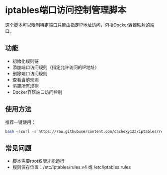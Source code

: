 # iptables端口访问控制管理脚本

这个脚本可以限制特定端口只能由指定IP地址访问，包括Docker容器映射的端口。

## 功能

- 初始化规则链
- 添加端口访问规则（指定允许访问的IP地址）
- 删除端口访问规则
- 查看当前规则
- 清空所有规则
- Docker容器端口访问控制

## 使用方法

推荐一键使用：
   ```bash
   bash <(curl -s https://raw.githubusercontent.com/cachexy123/iptables/refs/heads/main/iptables.sh)
   ```


## 常见问题

- 脚本需要root权限才能运行
- 规则保存位置：/etc/iptables/rules.v4 或 /etc/iptables.rules
